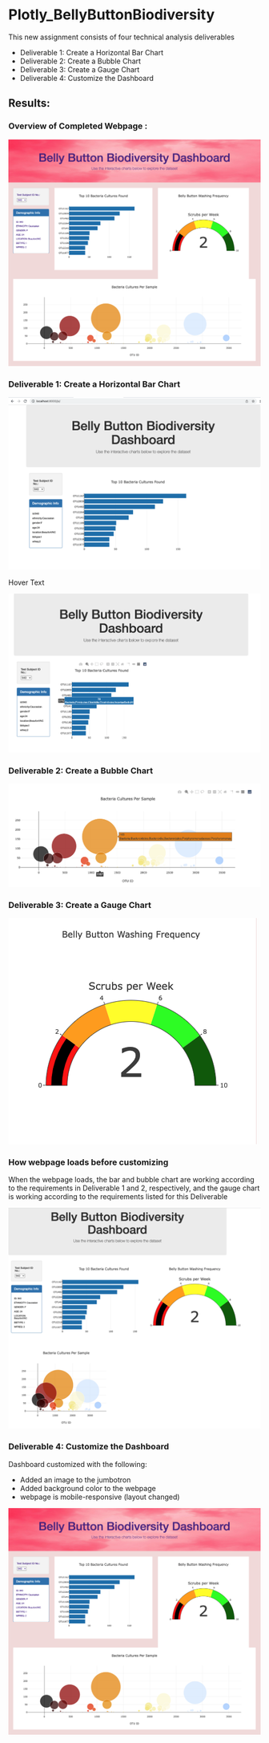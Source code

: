# Plotly_BellyButtonBiodiversity

This new assignment consists of four technical analysis deliverables

- Deliverable 1: Create a Horizontal Bar Chart
- Deliverable 2: Create a Bubble Chart
- Deliverable 3: Create a Gauge Chart
- Deliverable 4: Customize the Dashboard

## Results:
### Overview of Completed Webpage :
![This is an image](screenshots/overview.png)





### Deliverable 1: Create a Horizontal Bar Chart
![This is an image](screenshots/barchart1.png)

Hover Text

![This is an image](screenshots/barchart2.png)

### Deliverable 2: Create a Bubble Chart
![This is an image](screenshots/bubblechart.png)

### Deliverable 3: Create a Gauge Chart

![This is an image](screenshots/gauge.png)

### How webpage loads before customizing 

When the webpage loads, the bar and bubble chart are working according to the requirements in Deliverable 1 and 2, respectively, and the gauge chart is working according to the requirements listed for this Deliverable


![This is an image](screenshots/deliv3.png)

### Deliverable 4: Customize the Dashboard

Dashboard customized with the following: 
- Added an image to the jumbotron
- Added background color to the webpage
- webpage is mobile-responsive (layout changed)

![This is an image](screenshots/overview.png)
